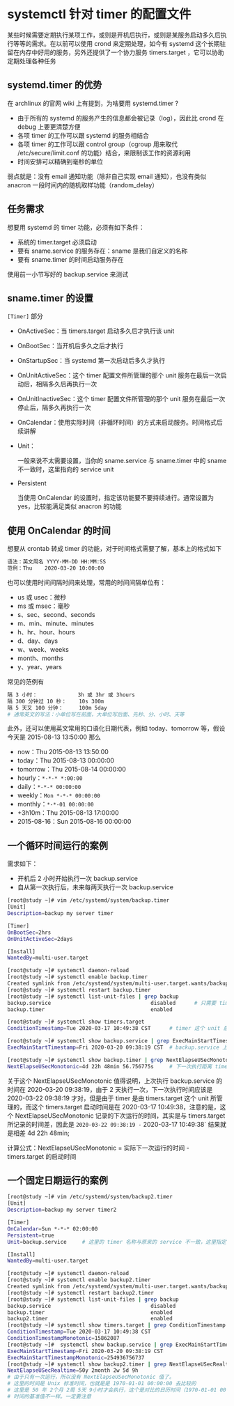 # systemctl 针对 timer 的配置文件

某些时候需要定期执行某项工作，或则是开机后执行，或则是某服务启动多久后执行等等的需求。在以前可以使用 crond 来定期处理，如今有 systemd 这个长期驻留在内存中好用的服务，另外还提供了一个协力服务 timers.target ，它可以协助定期处理各种任务

## systemd.timer 的优势

在 archlinux 的官网 wiki 上有提到，为啥要用 systemd.timer ?

- 由于所有的 systemd 的服务产生的信息都会被记录（log），因此比 crond 在 debug 上要更清楚方便
- 各项 timer 的工作可以跟 systemd 的服务相结合
- 各项 timer 的工作可以跟 control group（cgroup 用来取代 /etc/secure/limit.conf 的功能）结合，来限制该工作的资源利用
- 时间安排可以精确到毫秒的单位

弱点就是：没有 email 通知功能（除非自己实现 email 通知），也没有类似 anacron 一段时间内的随机取样功能（random_delay）

## 任务需求

想要用 systemd 的 timer 功能，必须有如下条件：

- 系统的 timer.target 必须启动
- 要有 sname.service 的服务存在：sname 是我们自定义的名称
- 要有 sname.timer 的时间启动服务存在

使用前一小节写好的  backup.service 来测试

## sname.timer 的设置

`[Timer]` 部分

- OnActiveSec：当 timers.target 启动多久后才执行该 unit

- OnBootSec：当开机后多久之后才执行

- OnStartupSec：当 systemd 第一次启动后多久才执行

- OnUnitActiveSec：这个 timer 配置文件所管理的那个 unit 服务在最后一次启动后，相隔多久后再执行一次

- OnUnitInactiveSec：这个 timer 配置文件所管理的那个 unit 服务在最后一次停止后，隔多久再执行一次

- OnCalendar：使用实际时间（非循环时间）的方式来启动服务。时间格式后续讲解

- Unit：

  一般来说不太需要设置，当你的 sname.service 与 sname.timer 中的 sname 不一致时，这里指向的 service unit

- Persistent

  当使用 OnCalendar 的设置时，指定该功能要不要持续进行。通常设置为 yes，比较能满足类似 anacron 的功能

## 使用 OnCalendar 的时间

想要从 crontab 转成 timer 的功能，对于时间格式需要了解，基本上的格式如下

```bash
语法：英文周名 YYYY-MM-DD HH:MM:SS
范例：Thu	  2020-03-20 10:00:00
```

也可以使用时间间隔时间来处理，常用的时间间隔单位有：

- us 或 usec：微秒
- ms 或 msec：毫秒
- s、sec、second、seconds
- m、min、minute、minutes
- h、hr、hour、hours
- d、day、days
- w、week、weeks
- month、months
- y、year、years

常见的范例有

```bash
隔 3 小时：				3h 或 3hr 或 3hours
隔 300 分钟过 10 秒：	   10s 300m	
隔 5 天又 100 分钟：	   100m 5day
# 通常英文的写法：小单位写在前面，大单位写后面、先秒、分、小时、天等
```

此外，还可以使用英文常用的口语化日期代表，例如 today、tomorrow 等，假设今天是 2015-08-13 13:50:00 那么

- now：Thu 2015-08-13 13:50:00
- today：Thu 2015-08-13 00:00:00
- tomorrow：Thu 2015-08-14 00:00:00
- hourly：`*-*-* *:00:00`
- daily：`*-*-* 00:00:00`
- weekly：`Mon *-*-* 00:00:00`
- monthly：`*-*-01 00:00:00`
- +3h10m：Thu 2015-08-13 17:00:00
- 2015-08-16：Sun 2015-08-16 00:00:00

## 一个循环时间运行的案例

需求如下：

- 开机后 2 小时开始执行一次  backup.service
- 自从第一次执行后，未来每两天执行一次 backup.service

```bash
[root@study ~]# vim /etc/systemd/system/backup.timer
[Unit]
Description=backup my server timer

[Timer]
OnBootSec=2hrs
OnUnitActiveSec=2days

[Install]
WantedBy=multi-user.target

[root@study ~]# systemctl daemon-reload 
[root@study ~]# systemctl enable backup.timer
Created symlink from /etc/systemd/system/multi-user.target.wants/backup.timer to /etc/systemd/system/backup.timer.
[root@study ~]# systemctl restart backup.timer    
[root@study ~]# systemctl list-unit-files | grep backup
backup.service                                disabled		# 只需要 timer 启动就 ok
backup.timer                                  enabled

[root@study ~]# systemctl show timers.target 
ConditionTimestamp=Tue 2020-03-17 10:49:38 CST		# timer 这个 unit 启动的时间

[root@study ~]# systemctl show backup.service | grep ExecMainStartTimestamp
ExecMainStartTimestamp=Fri 2020-03-20 09:38:19 CST	# backup.service 上一次执行的时间

[root@study ~]# systemctl show backup.timer | grep NextElapseUSecMonotonic 
NextElapseUSecMonotonic=4d 22h 48min 56.756775s		# 下一次执行距离 timers.target 的时间
```

关于这个 NextElapseUSecMonotonic 值得说明，上次执行 backup.service 的时间在 2020-03-20 09:38:19，由于 2 天执行一次，下一次执行时间应该是 2020-03-22 09:38:19 才对，但是由于 timer 是由 timers.target 这个 unit 所管理的，而这个 timers.target 启动时间是在 2020-03-17 10:49:38，注意的是，这个 NextElapseUSecMonotonic  记录的下次运行的时间，其实是与 timers.target 所记录的时间差，因此是 `2020-03-22 09:38:19 -`  2020-03-17 10:49:38` 结果就是相差 4d 22h 48min;

计算公式：NextElapseUSecMonotonic  = 实际下一次运行的时间 - timers.target 的启动时间



## 一个固定日期运行的案例

```bash
[root@study ~]# vim /etc/systemd/system/backup2.timer
[Unit]
Description=backup my server timer2

[Timer]
OnCalendar=Sun *-*-* 02:00:00
Persistent=true
Unit=backup.service		# 这里的 timer 名称与原来的 service 不一致，这里指定下

[Install]
WantedBy=multi-user.target

[root@study ~]# systemctl daemon-reload
[root@study ~]# systemctl enable backup2.timer
Created symlink from /etc/systemd/system/multi-user.target.wants/backup2.timer to /etc/systemd/system/backup2.timer.
[root@study ~]# systemctl restart backup2.timer 
[root@study ~]# systemctl list-unit-files | grep backup
backup.service                                disabled
backup.timer                                  enabled 
backup2.timer                                 enabled 
[root@study ~]# systemctl show timers.target | grep ConditionTimestamp
ConditionTimestamp=Tue 2020-03-17 10:49:38 CST
ConditionTimestampMonotonic=15862087
[root@study ~]#  systemctl show backup.service | grep ExecMainStartTimestamp
ExecMainStartTimestamp=Fri 2020-03-20 09:38:19 CST
ExecMainStartTimestampMonotonic=254936756737
[root@study ~]# systemctl show backup2.timer | grep NextElapseUSecRealtime
NextElapseUSecRealtime=50y 2month 2w 5d 9h
# 由于只有一次运行，所以没有 NextElapseUSecMonotonic 值了。
# 这里的时间是 Unix 标准时间，也就是是 1970-01-01 00:00:00 去比较的
# 这里是 50 年 2个月 2周 5天 9小时才会执行，这个是对比的日历时间（1970-01-01 00:00:00）
# 时间的基准值不一样。一定要注意
```

